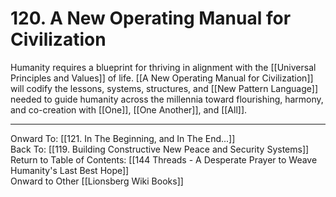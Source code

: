 # 120. A New Operating Manual for Civilization

Humanity requires a blueprint for thriving in alignment with the [[Universal Principles and Values]] of life. [[A New Operating Manual for Civilization]] will codify the lessons, systems, structures, and [[New Pattern Language]] needed to guide humanity across the millennia toward flourishing, harmony, and co-creation with [[One]], [[One Another]], and [[All]].

____

Onward To: [[121. In The Beginning, and In The End...]]  
Back To: [[119. Building Constructive New Peace and Security Systems]]  
Return to Table of Contents: [[144 Threads - A Desperate Prayer to Weave Humanity's Last Best Hope]]  
Onward to Other [[Lionsberg Wiki Books]]  